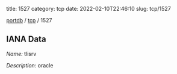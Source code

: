 title: 1527
category: tcp
date: 2022-02-10T22:46:10
slug: tcp/1527

[portdb](/) / [tcp](/category/tcp.html) / 1527


## IANA Data

_Name:_ tlisrv

_Description:_ oracle

